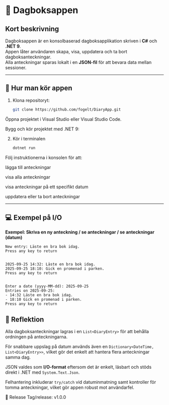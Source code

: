 # 📔 Dagboksappen

## Kort beskrivning
Dagboksappen är en konsolbaserad dagboksapplikation skriven i **C#** och **.NET 9**.  
Appen låter användaren skapa, visa, uppdatera och ta bort dagboksanteckningar.  
Alla anteckningar sparas lokalt i en **JSON-fil** för att bevara data mellan sessioner.

---

## 🚀 Hur man kör appen
1. Klona repositoryt:  
   ```bash
   git clone https://github.com/fogelt/DiaryApp.git
Öppna projektet i Visual Studio eller Visual Studio Code.

Bygg och kör projektet med .NET 9:

2. Kör i terminalen
   ```bash
   dotnet run
Följ instruktionerna i konsolen för att:

lägga till anteckningar

visa alla anteckningar

visa anteckningar på ett specifikt datum

uppdatera eller ta bort anteckningar

---
## 💻 Exempel på I/O

**Exempel: Skriva en ny anteckning / se anteckningar / se anteckningar (datum)**

    New entry: Läste en bra bok idag.
    Press any key to return
    
    
    2025-09-25 14:32: Läste en bra bok idag.
    2025-09-25 18:10: Gick en promenad i parken.
    Press any key to return
    
    
    Enter a date (yyyy-MM-dd): 2025-09-25
    Entries on 2025-09-25:
    - 14:32 Läste en bra bok idag.
    - 18:10 Gick en promenad i parken.
    Press any key to return


## 📝 Reflektion

Alla dagboksanteckningar lagras i en `List<DiaryEntry>` för att behålla ordningen på anteckningarna.  

För snabbare uppslag på datum används även en `Dictionary<DateTime, List<DiaryEntry>>`, vilket gör det enkelt att hantera flera anteckningar samma dag.  

JSON valdes som **I/O-format** eftersom det är enkelt, läsbart och stöds direkt i .NET med `System.Text.Json`.  

Felhantering inkluderar `try/catch` vid datuminmatning samt kontroller för tomma anteckningar, vilket gör appen robust mot användarfel.


📌 Release
Tag/release: v1.0.0
